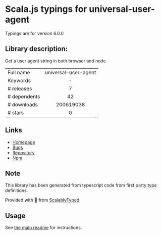
# Scala.js typings for universal-user-agent

Typings are for version 6.0.0

## Library description:
Get a user agent string in both browser and node

|                    |                 |
| ------------------ | :-------------: |
| Full name          | universal-user-agent |
| Keywords           | - |
| # releases         | 7 |
| # dependents       | 42 |
| # downloads        | 200619038 |
| # stars            | 0 |

## Links
- [Homepage](https://github.com/gr2m/universal-user-agent#readme)
- [Bugs](https://github.com/gr2m/universal-user-agent/issues)
- [Repository](https://github.com/gr2m/universal-user-agent)
- [Npm](https://www.npmjs.com/package/universal-user-agent)
    


## Note
This library has been generated from typescript code from first party type definitions.

Provided with :purple_heart: from [ScalablyTyped](https://github.com/oyvindberg/ScalablyTyped)

## Usage
See [the main readme](../../readme.md) for instructions.


